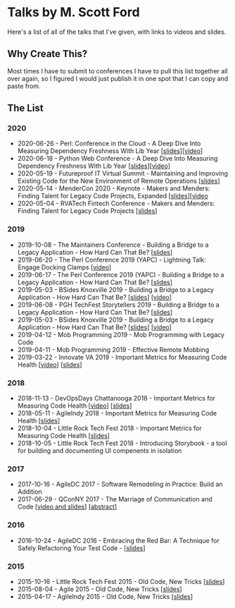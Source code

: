 # Talks by M. Scott Ford

Here's a list of all of the talks that I've given, with links to videos and slides.

## Why Create This?

Most times I have to submit to conferences I have to pull this list together all over again, so I figured I would just publish it in one spot that I can copy and paste from.

## The List

### 2020

* 2020-06-26 - Perl: Conference in the Cloud - A Deep Dive Into Measuring Dependency Freshness With Lib Year [[slides](https://www.slideshare.net/mscottford/a-deep-dive-into-measuring-dependency-freshness-with-lib-year)][[video](https://youtu.be/p6qgJ6oUDaE)]
* 2020-06-18 - Python Web Conference - A Deep Dive Into Measuring Dependency Freshness With Lib Year [[slides](https://www.slideshare.net/mscottford/a-deep-dive-into-measuring-dependency-freshness-with-lib-year)][[video](https://www.youtube.com/watch?v=JR9aRD1pmkQ)]
* 2020-05-19 - Futureproof IT Virtual Summit - Maintaining and Improving Existing Code for the New Environment of Remote Operations [[slides](https://www.slideshare.net/mscottford/makers-and-menders-finding-talent-for-legacy-code-projects)]
* 2020-05-14 - MenderCon 2020 - Keynote - Makers and Menders: Finding Talent for Legacy Code Projects, Expanded [[slides](https://www.slideshare.net/mscottford/mendercon-2020-keynote-presentation)][[video](https://youtu.be/3eWGO1HEoLg)
* 2020-05-04 - RVATech Fintech Conference - Makers and Menders: Finding Talent for Legacy Code Projects [[slides](https://www.slideshare.net/mscottford/makers-and-menders-finding-talent-for-legacy-code-projects)]

### 2019

* 2019-10-08 - The Maintainers Conference - Building a Bridge to a Legacy Application - How Hard Can That Be? [[slides](https://www.slideshare.net/mscottford/building-a-bridge-to-a-legacy-application-how-hard-can-that-be)]
* 2019-06-20 - The Perl Conference 2019 (YAPC) - Lightning Talk: Engage Docking Clamps [[video](https://www.youtube.com/watch?v=O0XJ1n6wnuI)]
* 2019-06-17 - The Perl Conference 2019 (YAPC) - Building a Bridge to a Legacy Application - How Hard Can That Be? [[slides](https://www.slideshare.net/mscottford/building-a-bridge-to-a-legacy-application-how-hard-can-that-be)]
* 2019-05-03 - BSides Knoxville 2019 - Building a Bridge to a Legacy Application - How Hard Can That Be? [[slides](https://www.slideshare.net/mscottford/building-a-bridge-to-a-legacy-application-how-hard-can-that-be)] [[video](https://www.youtube.com/watch?v=SO3RfVnbXJg)] 
* 2019-06-08 - PGH TechFest Storytellers 2019 - Building a Bridge to a Legacy Application - How Hard Can That Be? [[slides](https://www.slideshare.net/mscottford/building-a-bridge-to-a-legacy-application-how-hard-can-that-be)]
* 2019-05-03 - BSides Knoxville 2019 - Building a Bridge to a Legacy Application - How Hard Can That Be? [[slides](https://www.slideshare.net/mscottford/building-a-bridge-to-a-legacy-application-how-hard-can-that-be)] [[video](https://www.youtube.com/watch?v=c9rM2PPV52c)]
* 2019-04-12 - Mob Programming 2019 - Mob Programming with Legacy Code
* 2019-04-11 - Mob Programming 2019 - Effective Remote Mobbing 
* 2019-03-22 - Innovate VA 2019 - Important Metrics for Measuring Code Health [[video](https://www.youtube.com/watch?v=k2F-DHSvFmU)] [[slides](https://www.slideshare.net/mscottford/important-metrics-for-measuring-code-health%E2%80%AC)]

### 2018

* 2018-11-13 - DevOpsDays Chattanooga 2018 - Important Metrics for Measuring Code Health [[video](https://www.youtube.com/watch?v=k2F-DHSvFmU)] [[slides](https://www.slideshare.net/mscottford/important-metrics-for-measuring-code-health%E2%80%AC)]
* 2018-05-11 - AgileIndy 2018 - Important Metrics for Measuring Code Health [[slides](https://www.slideshare.net/mscottford/important-metrics-for-measuring-code-health%E2%80%AC)]
* 2018-10-04 - Little Rock Tech Fest 2018 - Important Metrics for Measuring Code Health [[slides](https://www.slideshare.net/mscottford/important-metrics-for-measuring-code-health%E2%80%AC)]
* 2018-10-05 - Little Rock Tech Fest 2018 - Introducing Storybook - a tool for building and documenting UI compenents in isolation

### 2017

* 2017-10-16 - AgileDC 2017 - Software Remodeling in Practice: Build an Addition
* 2017-06-29 - QConNY 2017 - The Marriage of Communication and Code [[video and slides](https://www.infoq.com/presentations/communication-code-marriage)] [[abstract](https://qconnewyork.com/ny2017/ny2017/presentation/marriage-communication-and-code.html)]

### 2016

* 2016-10-24 - AgileDC 2016 - Embracing the Red Bar: A Technique for Safely Refactoring Your Test Code - [[slides](https://www.slideshare.net/mscottford/embracing-the-red-bar-a-technique-for-safely-refactoring-your-test-suite)]

### 2015 

* 2015-10-16 - Little Rock Tech Fest 2015 - Old Code, New Tricks [[slides](https://www.slideshare.net/mscottford/old-code-new-tricks-75-minutes)]
* 2015-08-04 - Agile 2015 - Old Code, New Tricks [[slides](https://www.slideshare.net/mscottford/old-code-new-tricks-75-minutes)]
* 2015-04-17 - AgileIndy 2015 - Old Code, New Tricks [[slides](https://www.slideshare.net/mscottford/old-code-new-tricks-75-minutes)]
